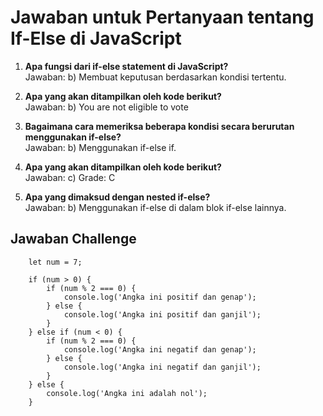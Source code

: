 
# Jawaban untuk Pertanyaan tentang If-Else di JavaScript

1. **Apa fungsi dari if-else statement di JavaScript?**  
   Jawaban: b) Membuat keputusan berdasarkan kondisi tertentu.

2. **Apa yang akan ditampilkan oleh kode berikut?**  
   Jawaban: b) You are not eligible to vote

3. **Bagaimana cara memeriksa beberapa kondisi secara berurutan menggunakan if-else?**  
   Jawaban: b) Menggunakan if-else if.

4. **Apa yang akan ditampilkan oleh kode berikut?**  
   Jawaban: c) Grade: C

5. **Apa yang dimaksud dengan nested if-else?**  
   Jawaban: b) Menggunakan if-else di dalam blok if-else lainnya.


## Jawaban Challenge 
```
    let num = 7;

    if (num > 0) {
        if (num % 2 === 0) {
            console.log('Angka ini positif dan genap');
        } else {
            console.log('Angka ini positif dan ganjil');
        }
    } else if (num < 0) {
        if (num % 2 === 0) {
            console.log('Angka ini negatif dan genap');
        } else {
            console.log('Angka ini negatif dan ganjil');
        }
    } else {
        console.log('Angka ini adalah nol');
    }

```